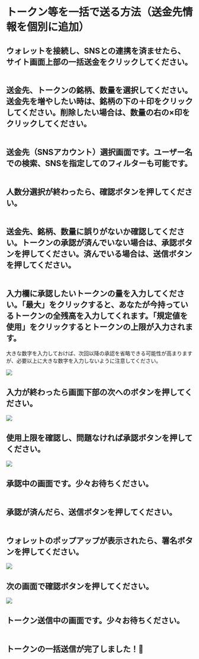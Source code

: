 # トークン等を一括で送る方法（送金先情報を個別に追加）

## ウォレットを接続し、SNSとの連携を済ませたら、サイト画面上部の一括送金をクリックしてください。

<figure><img src="../../.gitbook/assets/FireShot Capture 050 - Yabumi Minter - www.yabumi.xyz.png" alt=""><figcaption></figcaption></figure>

## 送金先、トークンの銘柄、数量を選択してください。送金先を増やしたい時は、銘柄の下の＋印をクリックしてください。削除したい場合は、数量の右の×印をクリックしてください。

<figure><img src="../../.gitbook/assets/FireShot Capture 061 - Yabumi Sender multiple - www.yabumi.xyz.png" alt=""><figcaption></figcaption></figure>

## 送金先（SNSアカウント）選択画面です。ユーザー名での検索、SNSを指定してのフィルターも可能です。

<figure><img src="../../.gitbook/assets/FireShot Capture 062 - Yabumi Sender multiple - www.yabumi.xyz.png" alt=""><figcaption></figcaption></figure>

## 人数分選択が終わったら、確認ボタンを押してください。

<figure><img src="../../.gitbook/assets/FireShot Capture 067 - Yabumi Sender multiple - www.yabumi.xyz.png" alt=""><figcaption></figcaption></figure>

## 送金先、銘柄、数量に誤りがないか確認してください。トークンの承認が済んでいない場合は、承認ボタンを押してください。済んでいる場合は、送信ボタンを押してください。

<figure><img src="../../.gitbook/assets/FireShot Capture 068 - Yabumi Sender multiple - www.yabumi.xyz.png" alt=""><figcaption></figcaption></figure>

## 入力欄に承認したいトークンの量を入力してください。「最大」をクリックすると、あなたが今持っているトークンの全残高を入力してくれます。「規定値を使用」をクリックするとトークンの上限が入力されます。

大きな数字を入力しておけば、次回以降の承認を省略できる可能性が高まりますが、必要以上に大きな数字を入力しないように注意してください。

![](<../../.gitbook/assets/image (29).png>)

## 入力が終わったら画面下部の次へのボタンを押してください。

![](<../../.gitbook/assets/image (20).png>)



## 使用上限を確認し、問題なければ承認ボタンを押してください。

![](<../../.gitbook/assets/image (33).png>)

## 承認中の画面です。少々お待ちください。

<figure><img src="../../.gitbook/assets/image (3).png" alt=""><figcaption></figcaption></figure>

## 承認が済んだら、送信ボタンを押してください。

<figure><img src="../../.gitbook/assets/image (25).png" alt=""><figcaption></figcaption></figure>

## ウォレットのポップアップが表示されたら、署名ボタンを押してください。

![](<../../.gitbook/assets/image (15).png>)

## 次の画面で確認ボタンを押してください。

![](<../../.gitbook/assets/スクリーンショット 2023-10-04 8.44.58.png>)

## トークン送信中の画面です。少々お待ちください。

<figure><img src="../../.gitbook/assets/FireShot Capture 069 - Yabumi Sender multiple - www.yabumi.xyz.png" alt=""><figcaption></figcaption></figure>

## トークンの一括送信が完了しました！🎉

<figure><img src="../../.gitbook/assets/FireShot Capture 070 - Yabumi Sender multiple - www.yabumi.xyz.png" alt=""><figcaption></figcaption></figure>


